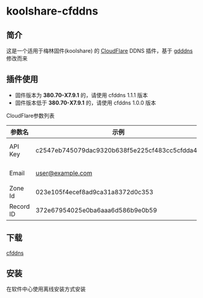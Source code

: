 # koolshare-cfddns

## 简介 

这是一个适用于梅林固件(koolshare) 的 [CloudFlare](https://www.cloudflare.com/) DDNS 插件，基于 [gdddns](https://github.com/mritd/koolshare-gdddns) 修改而来

## 插件使用

* 固件版本为   **380.70-X7.9.1** 的，请使用 cfddns 1.1.1 版本
* 固件版本低于 **380.70-X7.9.1** 的，请使用 cfddns 1.0.0 版本

CloudFlare参数列表

参数名|示例|备注
--|--|--
API Key|c2547eb745079dac9320b638f5e225cf483cc5cfdda41|Global API Key
Email|user@example.com|账户邮箱
Zone Id|023e105f4ecef8ad9ca31a8372d0c353|域名ID
Record ID|372e67954025e0ba6aaa6d586b9e0b59|DNS记录ID

## 下载

[cfddns](https://github.com/geek5nan/koolshare-cfddns/releases)

## 安装

在软件中心使用离线安装方式安装